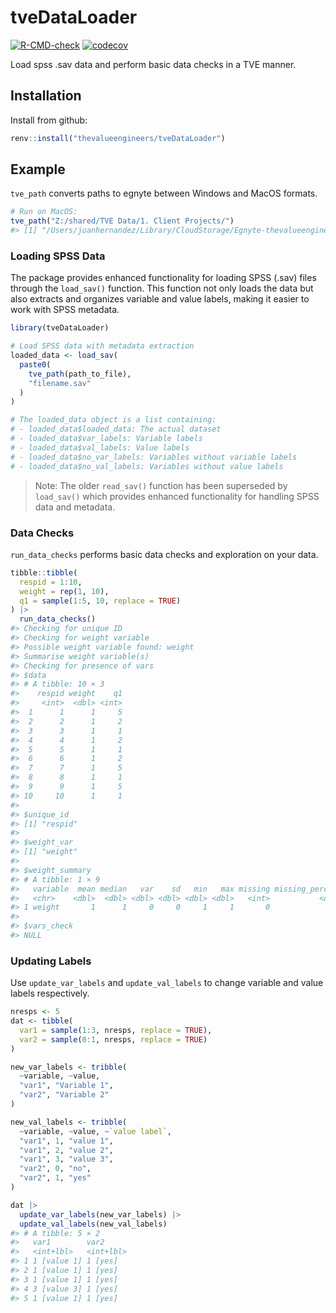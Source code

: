 
<!-- README.md is generated from README.Rmd. Please edit that file -->

# tveDataLoader

<!-- badges: start -->

[![R-CMD-check](https://github.com/thevalueengineers/tveDataLoader/actions/workflows/R-CMD-check.yaml/badge.svg)](https://github.com/thevalueengineers/tveDataLoader/actions/workflows/R-CMD-check.yaml)
[![codecov](https://codecov.io/gh/thevalueengineers/tveDataLoader/graph/badge.svg?token=31TXY5ABMX)](https://codecov.io/gh/thevalueengineers/tveDataLoader)
<!-- badges: end -->

Load spss .sav data and perform basic data checks in a TVE manner.

## Installation

Install from github:

``` r
renv::install("thevalueengineers/tveDataLoader")
```

## Example

`tve_path` converts paths to egnyte between Windows and MacOS formats.

``` r
# Run on MacOS:
tve_path("Z:/shared/TVE Data/1. Client Projects/")
#> [1] "/Users/juanhernandez/Library/CloudStorage/Egnyte-thevalueengineers/shared/TVE Data/1. Client Projects/"
```

### Loading SPSS Data

The package provides enhanced functionality for loading SPSS (.sav)
files through the `load_sav()` function. This function not only loads
the data but also extracts and organizes variable and value labels,
making it easier to work with SPSS metadata.

``` r
library(tveDataLoader)

# Load SPSS data with metadata extraction
loaded_data <- load_sav(
  paste0(
    tve_path(path_to_file),
    "filename.sav"
  )
)

# The loaded_data object is a list containing:
# - loaded_data$loaded_data: The actual dataset
# - loaded_data$var_labels: Variable labels
# - loaded_data$val_labels: Value labels
# - loaded_data$no_var_labels: Variables without variable labels
# - loaded_data$no_val_labels: Variables without value labels
```

> Note: The older `read_sav()` function has been superseded by
> `load_sav()` which provides enhanced functionality for handling SPSS
> data and metadata.

### Data Checks

`run_data_checks` performs basic data checks and exploration on your
data.

``` r
tibble::tibble(
  respid = 1:10,
  weight = rep(1, 10),
  q1 = sample(1:5, 10, replace = TRUE)
) |> 
  run_data_checks()
#> Checking for unique ID
#> Checking for weight variable
#> Possible weight variable found: weight
#> Summarise weight variable(s)
#> Checking for presence of vars
#> $data
#> # A tibble: 10 × 3
#>    respid weight    q1
#>     <int>  <dbl> <int>
#>  1      1      1     5
#>  2      2      1     2
#>  3      3      1     1
#>  4      4      1     2
#>  5      5      1     1
#>  6      6      1     2
#>  7      7      1     5
#>  8      8      1     1
#>  9      9      1     5
#> 10     10      1     1
#> 
#> $unique_id
#> [1] "respid"
#> 
#> $weight_var
#> [1] "weight"
#> 
#> $weight_summary
#> # A tibble: 1 × 9
#>   variable  mean median   var    sd   min   max missing missing_percent
#>   <chr>    <dbl>  <dbl> <dbl> <dbl> <dbl> <dbl>   <int>           <dbl>
#> 1 weight       1      1     0     0     1     1       0               0
#> 
#> $vars_check
#> NULL
```

### Updating Labels

Use `update_var_labels` and `update_val_labels` to change variable and
value labels respectively.

``` r
nresps <- 5
dat <- tibble(
  var1 = sample(1:3, nresps, replace = TRUE),
  var2 = sample(0:1, nresps, replace = TRUE)
)

new_var_labels <- tribble(
  ~variable, ~value,
  "var1", "Variable 1",
  "var2", "Variable 2"
)

new_val_labels <- tribble(
  ~variable, ~value, ~`value label`,
  "var1", 1, "value 1",
  "var1", 2, "value 2",
  "var1", 3, "value 3",
  "var2", 0, "no",
  "var2", 1, "yes"
)

dat |> 
  update_var_labels(new_var_labels) |> 
  update_val_labels(new_val_labels)
#> # A tibble: 5 × 2
#>   var1        var2     
#>   <int+lbl>   <int+lbl>
#> 1 1 [value 1] 1 [yes]  
#> 2 1 [value 1] 1 [yes]  
#> 3 1 [value 1] 1 [yes]  
#> 4 3 [value 3] 1 [yes]  
#> 5 1 [value 1] 1 [yes]
```

